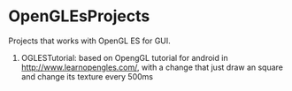 # OpenGLEsProjects
Projects that works with OpenGL ES for GUI.

1) OGLESTutorial: based on OpengGL tutorial for android in http://www.learnopengles.com/, with a change that just draw an square and change its texture every 500ms
